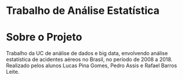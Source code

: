 # Trabalho de Análise Estatística
# Sobre o Projeto
Trabalho da UC de análise de dados e big data, envolvendo análise estatística de acidentes aéreos no Brasil, no período de 2008 a 2018.
Realizado pelos alunos Lucas Pina Gomes, Pedro Assis e Rafael Barros Leite.
